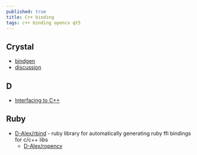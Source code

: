 ```yaml
---
published: true
title: C++ binding
tags: c++ binding opencv qt5
---
```

## Crystal
- [bindgen](https://github.com/Papierkorb/bindgen)
- [discussion](https://github.com/crystal-lang/crystal/issues/3916)

## D 
- [Interfacing to C++](https://dlang.org/spec/cpp_interface.html)

## Ruby
- [D-Alex/rbind](https://github.com/D-Alex/rbind) - ruby library for automatically generating ruby ffi bindings for c/c++ libs 
	- [D-Alex/ropencv](https://github.com/d-alex/ropencv)
